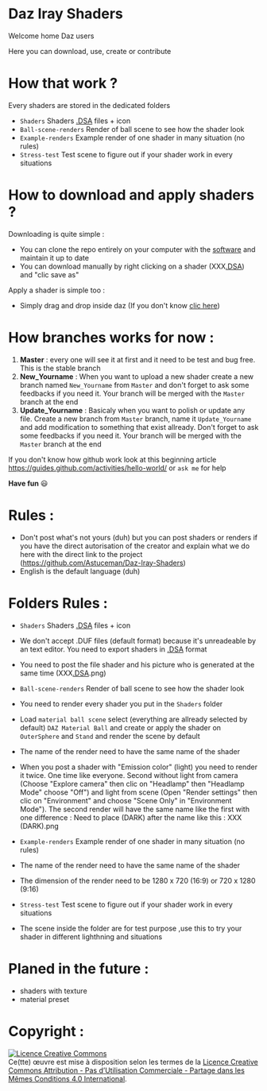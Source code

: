 # Daz Iray Shaders 
Welcome home Daz users

Here you can download, use, create or contribute

# How that work ?
Every shaders are stored in the dedicated folders

- `Shaders`               Shaders <a href="https://youtu.be/wvOotDR_cuI" target="_blank">.DSA</a> files + icon
- `Ball-scene-renders`    Render of ball scene to see how the shader look
- `Example-renders`       Example render of one shader in many situation (no rules)
- `Stress-test`           Test scene to figure out if your shader work in every situations

# How to download and apply shaders ?

Downloading is quite simple : 
- You can clone the repo entirely on your computer with the <a href="https://desktop.github.com/" target="_blank">software</a> and maintain it up to date
- You can download manually by right clicking on a shader (XXX<a href="https://youtu.be/wvOotDR_cuI" target="_blank">.DSA</a>) and "clic save as"

Apply a shader is simple too :
- Simply drag and drop inside daz (If you don't know <a href="https://youtu.be/68EhOnllGD8" target="_blank">clic here</a>)


# How branches works for now :

1. **Master** : every one will see it at first and it need to be test and bug free. This is the stable branch
2. **New_Yourname** : When you want to upload a new shader create a new branch named `New_Yourname` from `Master` and don't forget to ask some feedbacks if you need it. Your branch will be merged with the `Master` branch at the end
3. **Update_Yourname** : Basicaly when you want to polish or update any file. Create a new branch from `Master` branch, name it `Update_Yourname` and add modification to something that exist allready. Don't forget to ask some feedbacks if you need it. Your branch will be merged with the `Master` branch at the end


If you don't know how github work look at this beginning article https://guides.github.com/activities/hello-world/ or `ask me` for help

**Have fun**  :smiley:

# Rules :
- Don't post what's not yours (duh) but you can post shaders or renders if you have the direct autorisation of the creator and explain what we do here with the direct link to the project (https://github.com/Astuceman/Daz-Iray-Shaders)
- English is the default language (duh)

# Folders Rules :
- `Shaders`               Shaders <a href="https://youtu.be/wvOotDR_cuI" target="_blank">.DSA</a> files + icon

 - We don't accept .DUF files (default format) because it's unreadeable by an text editor. 
You need to export shaders in <a href="https://youtu.be/wvOotDR_cuI" target="_blank">.DSA</a> format
 - You need to post the file shader and his picture who is generated at the same time (XXX<a href="https://youtu.be/wvOotDR_cuI" target="_blank">.DSA</a>.png)

- `Ball-scene-renders`    Render of ball scene to see how the shader look

 - You need to render every shader you put in the `Shaders` folder 
 - Load `material ball scene` select (everything are allready selected by default) `DAZ Material Ball` and create or apply the shader on `OuterSphere` and `Stand` and render the scene by default
 - The name of the render need to have the same name of the shader
 - When you post a shader with "Emission color" (light) you need to render it twice. One time like everyone. Second without light from camera (Choose "Explore camera" then clic on "Headlamp" then "Headlamp Mode" choose "Off") and light from scene (Open "Render settings" then clic on "Environment" and choose "Scene Only" in "Environment Mode"). The second render will have the same name like the first with one difference : Need to place (DARK) after the name like this : XXX (DARK).png

- `Example-renders`       Example render of one shader in many situation (no rules)

 - The name of the render need to have the same name of the shader
 - The dimension of the render need to be 1280 x 720 (16:9) or 720 x 1280 (9:16)

- `Stress-test`           Test scene to figure out if your shader work in every situations

 - The scene inside the folder are for test purpose ,use this to try your shader in different lighthning and situations 

# Planed in the future :
- shaders with texture
- material preset

# Copyright :

<a rel="license" href="http://creativecommons.org/licenses/by-nc-sa/4.0/"><img alt="Licence Creative Commons" style="border-width:0" src="https://i.creativecommons.org/l/by-nc-sa/4.0/88x31.png" /></a><br />Ce(tte) œuvre est mise à disposition selon les termes de la <a rel="license" href="http://creativecommons.org/licenses/by-nc-sa/4.0/">Licence Creative Commons Attribution - Pas d’Utilisation Commerciale - Partage dans les Mêmes Conditions 4.0 International</a>.
